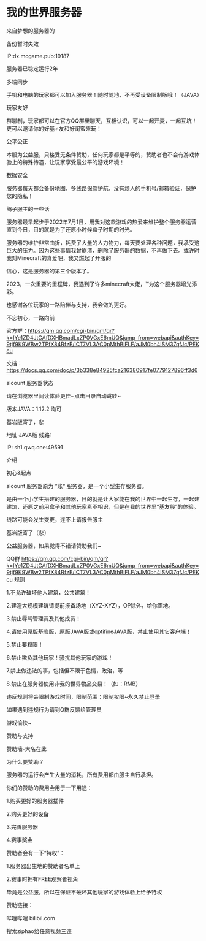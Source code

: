 # 我的世界服务器
来自梦想的服务器的

备份暂时失效

IP:dx.mcgame.pub:19187

服务器已稳定运行2年

多端同步

手机和电脑的玩家都可以加入服务器！随时随地，不再受设备限制版哦！（JAVA）

玩家友好

群聊制，玩家都可以在官方QQ群里聊天，互相认识，可以一起开麦，一起互坑！更可以邀请你的好基♂友和好闺蜜来玩！

公平公正

本服为公益服，只接受无条件赞助，任何玩家都是平等的，赞助者也不会有游戏体验上的特殊待遇，让玩家享受最公平的游戏环境！

数据安全

服务器每天都会备份地图，多线路保驾护航，没有烦人的手机号/邮箱验证，保护您的隐私！

鸽子服主的一些话

服务器最早起步于2022年7月1日，用我对这款游戏的热爱来维护整个服务器运营直到今日，目的就是为了还原小时候盒子时期的时光。

服务器的维护非常曲折，耗费了大量的人力物力，每天要处理各种问题，我承受这巨大的压力。因为这些事情我曾崩溃，删除了服务器的数据，不再做下去。或许时我对Minecraft的喜爱吧，我又燃起了开服的

信心，这是服务器的第三个版本了。

2023，一次重要的里程碑，我遇到了许多minecraft大佬，™为这个服务器增光添彩。


也感谢各位玩家的一路陪伴与支持，我会做的更好。

不忘初心，一路向前

官方群：https://qm.qq.com/cgi-bin/qm/qr?k=IYe1ZD4JtCAfDXHBmadLxZP0VGxE6mUQ&jump_from=webapi&authKey=9tjf9K9WBw2TPfX84RfzE/ICT7VL3AC0pMthBiFLF/aJM0bh4ISM37qfJc/PEKcu

文档：https://docs.qq.com/doc/p/3b338e84925fca216380917fe0779127896ff3d6

alcount 服务器状态

请在浏览器里阅读体验更佳~点击目录自动跳转~

版本JAVA：1.12.2 均可

基岩版寄了，悲

地址
JAVA版
线路1

IP:  sh1.qwq.one:49591

介绍

初心&起点

alcount 服务器原为 ”账“ 服务器，是一个小型生存服务器。

是由一个小学生搭建的服务器，目的就是让大家能在我的世界中一起生存，一起建建筑，还原之前用盒子和其他玩家素不相识，但是在我的世界里“基友般”的体验。

线路可能会发生变更，连不上请报告服主

基岩版寄了（悲）

公益服务器，如果觉得不错请赞助我们~

QQ群
https://qm.qq.com/cgi-bin/qm/qr?k=IYe1ZD4JtCAfDXHBmadLxZP0VGxE6mUQ&jump_from=webapi&authKey=9tjf9K9WBw2TPfX84RfzE/ICT7VL3AC0pMthBiFLF/aJM0bh4ISM37qfJc/PEKcu
规则

1.不允许破坏他人建筑，公共建筑！

2.建造大规模建筑请提前报备场地（XYZ-XYZ），OP除外，给你画地。

3.禁止辱骂管理员及其他成员！

4.请使用原版基岩版，原版JAVA版或optifineJAVA版，禁止使用其它客户端！

5.禁止要权限！

6.禁止欺负其他玩家！骚扰其他玩家的游戏！

7.禁止做违法的事，包括但不限于色情，政治，等

8.禁止在服务器使用非我的世界物品交易！（如：RMB）

违反规则将会限制游戏时间，限制范围：限制权限~永久禁止登录

如果遇到违规行为请到Q群反馈给管理员

游戏愉快~



赞助与支持

赞助墙-大名在此

为什么要赞助？

服务器的运行会产生大量的消耗，所有费用都由服主自行承担。

你们的赞助的费用会用于一下用途：

1.购买更好的服务器插件

2.购买更好的设备

3.完善服务器

4.赛事奖金

赞助者会有一下“特权”：

1.服务器出生地的赞助者名单上

2.赛事时拥有FREE观察者视角

毕竟是公益服，所以在保证不破坏其他玩家的游戏体验上给予特权

赞助链接：

哔哩哔哩  bilibil.com

搜索ziphao给任意视频三连


